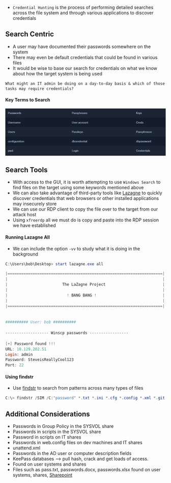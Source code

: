 * `Credential Hunting` is the process of performing detailed searches across the file system and through various applications to discover credentials

## Search Centric
* A user may have documented their passwords somewhere on the system
* There may even be default credentials that could be found in various files
* It would be wise to base our search for credentials on what we know about how the target system is being used

```
What might an IT admin be doing on a day-to-day basis & which of those tasks may require credentials?
```

#### Key Terms to Search

![](../Screenshots/Screenshot_2022-11-12_164030.png)

## Search Tools
* With access to the GUI, it is worth attempting to use `Windows Search` to find files on the target using some keywords mentioned above
* We can also take advantage of third-party tools like [Lazagne](https://github.com/AlessandroZ/LaZagne) to quickly discover credentials that web browsers or other installed applications may insecurely store
* We can use our RDP client to copy the file over to the target from our attack host
* Using `xfreerdp` all we must do is copy and paste into the RDP session we have established

#### Running Lazagne All
* We can include the option `-vv` to study what it is doing in the background

```powershell
C:\Users\bob\Desktop> start lazagne.exe all
```

```powershell
|====================================================================|
|                                                                    |
|                        The LaZagne Project                         |
|                                                                    |
|                          ! BANG BANG !                             |
|                                                                    |
|====================================================================|


########## User: bob ##########

------------------- Winscp passwords -----------------

[+] Password found !!!
URL: 10.129.202.51
Login: admin
Password: SteveisReallyCool123
Port: 22
```

#### Using findstr
* Use [findstr](https://docs.microsoft.com/en-us/windows-server/administration/windows-commands/findstr) to search from patterns across many types of files

```powershell
C:\> findstr /SIM /C:"password" *.txt *.ini *.cfg *.config *.xml *.git *.ps1 *.yml
```

## Additional Considerations
-   Passwords in Group Policy in the SYSVOL share
-   Passwords in scripts in the SYSVOL share
-   Password in scripts on IT shares
-   Passwords in web.config files on dev machines and IT shares
-   unattend.xml
-   Passwords in the AD user or computer description fields
-   KeePass databases --> pull hash, crack and get loads of access.
-   Found on user systems and shares
-   Files such as pass.txt, passwords.docx, passwords.xlsx found on user systems, shares, [Sharepoint](https://www.microsoft.com/en-us/microsoft-365/sharepoint/collaboration)